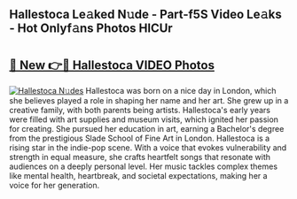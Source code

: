 ## Hallestoca Le𝚊ked N𝚞de - Part-f5S Video Le𝚊ks - Hot Onlyf𝚊ns Photos HlCUr

# <h2><a href="http://ab25955.deff.icu/?id=Hallestoca">🔗 New 👉🔴 Hallestoca VIDEO Photos</a></h2>

[![Hallestoca N𝚞des](https://i.imgur.com/rIISA9y.gif)](http://ab25955.deff.icu/?id=Hallestoca)
Hallestoca was born on a nice day in London, which she believes played a role in shaping her name and her art. She grew up in a creative family, with both parents being artists. Hallestoca's early years were filled with art supplies and museum visits, which ignited her passion for creating. She pursued her education in art, earning a Bachelor's degree from the prestigious Slade School of Fine Art in London. Hallestoca is a rising star in the indie-pop scene. With a voice that evokes vulnerability and strength in equal measure, she crafts heartfelt songs that resonate with audiences on a deeply personal level. Her music tackles complex themes like mental health, heartbreak, and societal expectations, making her a voice for her generation.
